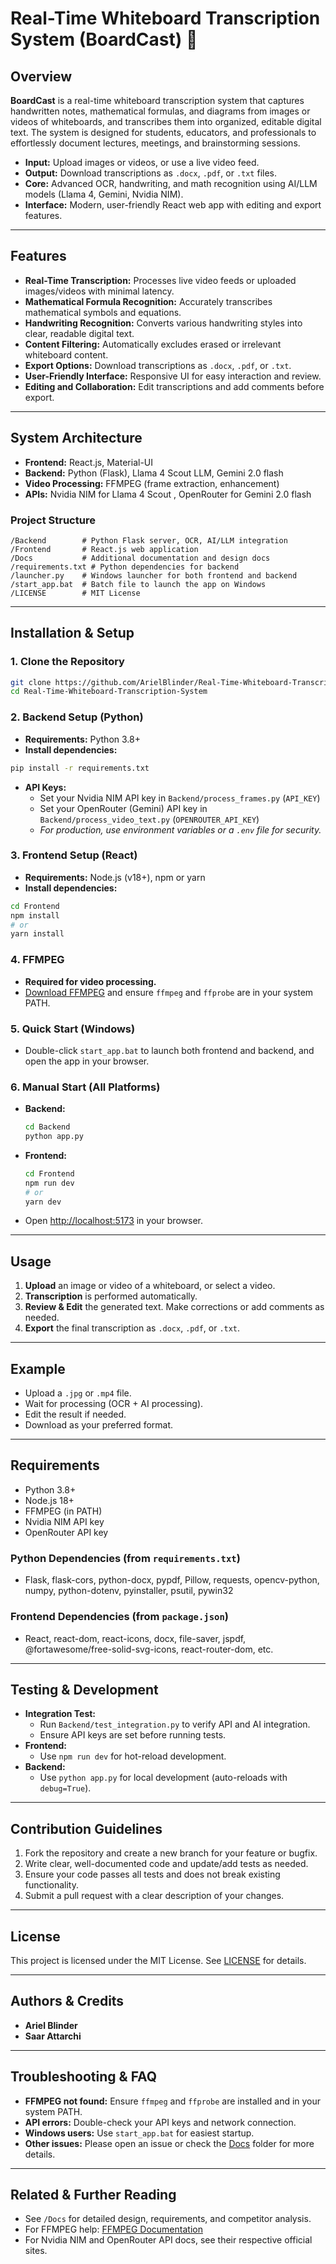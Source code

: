 # Real-Time Whiteboard Transcription System (BoardCast) 🎯

## Overview

**BoardCast** is a real-time whiteboard transcription system that captures handwritten notes, mathematical formulas, and diagrams from images or videos of whiteboards, and transcribes them into organized, editable digital text. The system is designed for students, educators, and professionals to effortlessly document lectures, meetings, and brainstorming sessions.

- **Input:** Upload images or videos, or use a live video feed.
- **Output:** Download transcriptions as `.docx`, `.pdf`, or `.txt` files.
- **Core:** Advanced OCR, handwriting, and math recognition using AI/LLM models (Llama 4, Gemini, Nvidia NIM).
- **Interface:** Modern, user-friendly React web app with editing and export features.

---

## Features

- **Real-Time Transcription:** Processes live video feeds or uploaded images/videos with minimal latency.
- **Mathematical Formula Recognition:** Accurately transcribes mathematical symbols and equations.
- **Handwriting Recognition:** Converts various handwriting styles into clear, readable digital text.
- **Content Filtering:** Automatically excludes erased or irrelevant whiteboard content.
- **Export Options:** Download transcriptions as `.docx`, `.pdf`, or `.txt`.
- **User-Friendly Interface:** Responsive UI for easy interaction and review.
- **Editing and Collaboration:** Edit transcriptions and add comments before export.

---

## System Architecture

- **Frontend:** React.js, Material-UI
- **Backend:** Python (Flask), Llama 4 Scout LLM, Gemini 2.0 flash
- **Video Processing:** FFMPEG (frame extraction, enhancement)
- **APIs:** Nvidia NIM for Llama 4 Scout , OpenRouter for Gemini 2.0 flash

### Project Structure

```
/Backend        # Python Flask server, OCR, AI/LLM integration
/Frontend       # React.js web application
/Docs           # Additional documentation and design docs
/requirements.txt # Python dependencies for backend
/launcher.py    # Windows launcher for both frontend and backend
/start_app.bat  # Batch file to launch the app on Windows
/LICENSE        # MIT License
```

---

## Installation & Setup

### 1. Clone the Repository

```bash
git clone https://github.com/ArielBlinder/Real-Time-Whiteboard-Transcription-System.git
cd Real-Time-Whiteboard-Transcription-System
```

### 2. Backend Setup (Python)

- **Requirements:** Python 3.8+
- **Install dependencies:**

```bash
pip install -r requirements.txt
```

- **API Keys:**
  - Set your Nvidia NIM API key in `Backend/process_frames.py` (`API_KEY`)
  - Set your OpenRouter (Gemini) API key in `Backend/process_video_text.py` (`OPENROUTER_API_KEY`)
  - _For production, use environment variables or a `.env` file for security._

### 3. Frontend Setup (React)

- **Requirements:** Node.js (v18+), npm or yarn
- **Install dependencies:**

```bash
cd Frontend
npm install
# or
yarn install
```

### 4. FFMPEG

- **Required for video processing.**
- [Download FFMPEG](https://ffmpeg.org/download.html) and ensure `ffmpeg` and `ffprobe` are in your system PATH.

### 5. Quick Start (Windows)

- Double-click `start_app.bat` to launch both frontend and backend, and open the app in your browser.

### 6. Manual Start (All Platforms)

- **Backend:**
  ```bash
  cd Backend
  python app.py
  ```
- **Frontend:**
  ```bash
  cd Frontend
  npm run dev
  # or
  yarn dev
  ```
- Open [http://localhost:5173](http://localhost:5173) in your browser.

---

## Usage

1. **Upload** an image or video of a whiteboard, or select a video.
2. **Transcription** is performed automatically.
3. **Review & Edit** the generated text. Make corrections or add comments as needed.
4. **Export** the final transcription as `.docx`, `.pdf`, or `.txt`.

---

## Example

- Upload a `.jpg` or `.mp4` file.
- Wait for processing (OCR + AI processing).
- Edit the result if needed.
- Download as your preferred format.

---

## Requirements

- Python 3.8+
- Node.js 18+
- FFMPEG (in PATH)
- Nvidia NIM API key
- OpenRouter API key

### Python Dependencies (from `requirements.txt`)

- Flask, flask-cors, python-docx, pypdf, Pillow, requests, opencv-python, numpy, python-dotenv, pyinstaller, psutil, pywin32

### Frontend Dependencies (from `package.json`)

- React, react-dom, react-icons, docx, file-saver, jspdf, @fortawesome/free-solid-svg-icons, react-router-dom, etc.

---

## Testing & Development

- **Integration Test:**
  - Run `Backend/test_integration.py` to verify API and AI integration.
  - Ensure API keys are set before running tests.
- **Frontend:**
  - Use `npm run dev` for hot-reload development.
- **Backend:**
  - Use `python app.py` for local development (auto-reloads with `debug=True`).

---

## Contribution Guidelines

1. Fork the repository and create a new branch for your feature or bugfix.
2. Write clear, well-documented code and update/add tests as needed.
3. Ensure your code passes all tests and does not break existing functionality.
4. Submit a pull request with a clear description of your changes.

---

## License

This project is licensed under the MIT License. See [LICENSE](./LICENSE) for details.

---

## Authors & Credits

- **Ariel Blinder**
- **Saar Attarchi**

---

## Troubleshooting & FAQ

- **FFMPEG not found:** Ensure `ffmpeg` and `ffprobe` are installed and in your system PATH.
- **API errors:** Double-check your API keys and network connection.
- **Windows users:** Use `start_app.bat` for easiest startup.
- **Other issues:** Please open an issue or check the [Docs](./Docs) folder for more details.

---

## Related & Further Reading

- See `/Docs` for detailed design, requirements, and competitor analysis.
- For FFMPEG help: [FFMPEG Documentation](https://ffmpeg.org/documentation.html)
- For Nvidia NIM and OpenRouter API docs, see their respective official sites.
